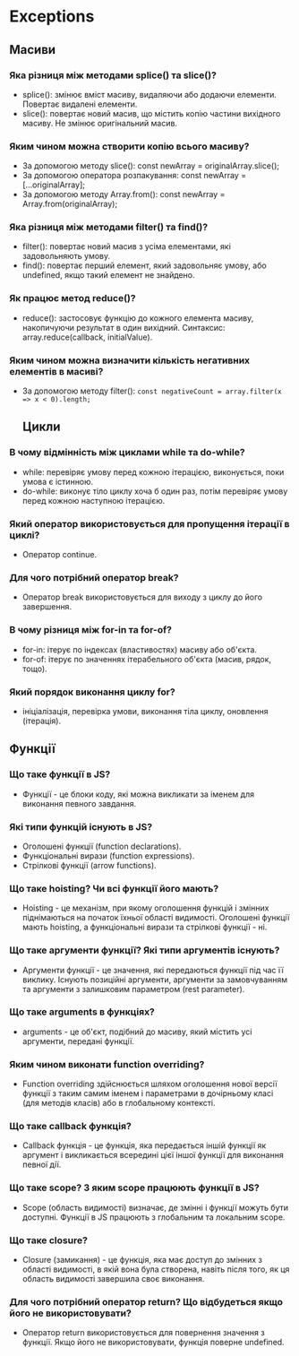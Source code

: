 # Exceptions

## Масиви

### Яка різниця між методами splice() та slice()?

- splice(): змінює вміст масиву, видаляючи або додаючи елементи. Повертає видалені елементи.
- slice(): повертає новий масив, що містить копію частини вихідного масиву. Не змінює оригінальний масив.

### Яким чином можна створити копію всього масиву?

- За допомогою методу slice(): const newArray = originalArray.slice();
- За допомогою оператора розпакування: const newArray = [...originalArray];
- За допомогою методу Array.from(): const newArray = Array.from(originalArray);

### Яка різниця між методами filter() та find()?

- filter(): повертає новий масив з усіма елементами, які задовольняють умову.
- find(): повертає перший елемент, який задовольняє умову, або undefined, якщо такий елемент не знайдено.

### Як працює метод reduce()?

- reduce(): застосовує функцію до кожного елемента масиву, накопичуючи результат в один вихідний. Синтаксис: array.reduce(callback, initialValue).

### Яким чином можна визначити кількість негативних елементів в масиві?

- За допомогою методу filter():
  `const negativeCount = array.filter(x => x < 0).length;`

  ## Цикли

### В чому відмінність між циклами while та do-while?
- while: перевіряє умову перед кожною ітерацією, виконується, поки умова є істинною.
- do-while: виконує тіло циклу хоча б один раз, потім перевіряє умову перед кожною наступною ітерацією.

### Який оператор використовується для пропущення ітерації в циклі?
- Оператор continue.

### Для чого потрібний оператор break?
- Оператор break використовується для виходу з циклу до його завершення.

### В чому різниця між for-in та for-of?
- for-in: ітерує по індексах (властивостях) масиву або об'єкта.
- for-of: ітерує по значеннях ітерабельного об'єкта (масив, рядок, тощо).

### Який порядок виконання циклу for?
- ініціалізація, перевірка умови, виконання тіла циклу, оновлення (ітерація).

## Функції

### Що таке функції в JS?
- Функції - це блоки коду, які можна викликати за іменем для виконання певного завдання.

### Які типи функцій існують в JS?
- Оголошені функції (function declarations).
- Функціональні вирази (function expressions).
- Стрілкові функції (arrow functions).

### Що таке hoisting? Чи всі функції його мають?
- Hoisting - це механізм, при якому оголошення функцій і змінних піднімаються на початок їхньої області видимості. Оголошені функції мають hoisting, а функціональні вирази та стрілкові функції - ні.

### Що таке аргументи функції? Які типи аргументів існують?
- Аргументи функції - це значення, які передаються функції під час її виклику. Існують позиційні аргументи, аргументи за замовчуванням та аргументи з залишковим параметром (rest parameter).

### Що таке arguments в функціях?
- arguments - це об'єкт, подібний до масиву, який містить усі аргументи, передані функції.

### Яким чином виконати function overriding?
- Function overriding здійснюється шляхом оголошення нової версії функції з таким самим іменем і параметрами в дочірньому класі (для методів класів) або в глобальному контексті.

### Що таке callback функція?
- Callback функція - це функція, яка передається іншій функції як аргумент і викликається всередині цієї іншої функції для виконання певної дії.

### Що таке scope? З яким scope працюють функції в JS?
- Scope (область видимості) визначає, де змінні і функції можуть бути доступні. Функції в JS працюють з глобальним та локальним scope.

### Що таке closure?
- Closure (замикання) - це функція, яка має доступ до змінних з області видимості, в якій вона була створена, навіть після того, як ця область видимості завершила своє виконання.

### Для чого потрібний оператор return? Що відбудеться якщо його не використовувати?
- Оператор return використовується для повернення значення з функції. Якщо його не використовувати, функція поверне undefined.
